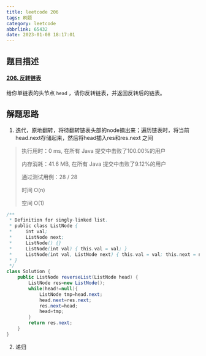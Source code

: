 ```yaml
---
title: leetcode 206
tags: 刷题
category: leetcode
abbrlink: 65432
date: 2023-01-08 18:17:01
---
```


## 题目描述

#### [206. 反转链表](https://leetcode.cn/problems/reverse-linked-list/)

给你单链表的头节点 `head` ，请你反转链表，并返回反转后的链表。

## 解题思路

1. 迭代，原地翻转，将待翻转链表头部的node摘出来；遍历链表时，将当前head.next存储起来，然后将head插入res和res.next 之间

> 执行用时：0 ms, 在所有 Java 提交中击败了100.00%的用户
>
> 内存消耗：41.6 MB, 在所有 Java 提交中击败了9.12%的用户
>
> 通过测试用例：28 / 28
>
> 时间 O(n)
>
> 空间 O(1)

```java
/**
 * Definition for singly-linked list.
 * public class ListNode {
 *     int val;
 *     ListNode next;
 *     ListNode() {}
 *     ListNode(int val) { this.val = val; }
 *     ListNode(int val, ListNode next) { this.val = val; this.next = next; }
 * }
 */
class Solution {
    public ListNode reverseList(ListNode head) {
        ListNode res=new ListNode();
        while(head!=null){
            ListNode tmp=head.next;
            head.next=res.next;
            res.next=head;
            head=tmp;
        }
        return res.next;
    }
}
```

2. 递归